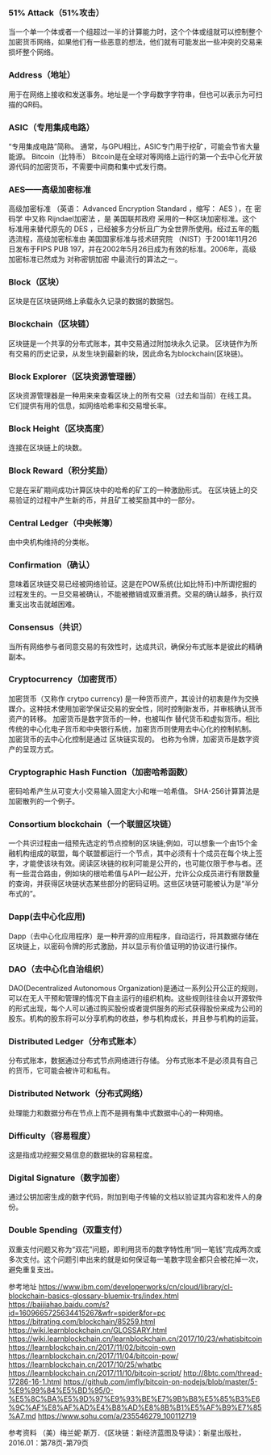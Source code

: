 
### 51% Attack（51%攻击）
当一个单一个体或者一个组超过一半的计算能力时，这个个体或组就可以控制整个加密货币网络，如果他们有一些恶意的想法，他们就有可能发出一些冲突的交易来损坏整个网络。

### Address（地址）
用于在网络上接收和发送事务。地址是一个字母数字字符串，但也可以表示为可扫描的QR码。

### ASIC（专用集成电路）
“专用集成电路”简称。 通常，与GPU相比，ASIC专门用于挖矿，可能会节省大量能源。
Bitcoin（比特币）
Bitcoin是在全球对等网络上运行的第一个去中心化开放源代码的加密货币，不需要中间商和集中式发行商。

### AES——高级加密标准
高级加密标准	（英语：	Advanced Encryption Standard	，缩写：	AES	），在	密码学	中又称	Rijndael加密法	，是	美国联邦政府	采用的一种区块加密标准。这个标准用来替代原先的	DES	，已经被多方分析且广为全世界所使用。经过五年的甄选流程，高级加密标准由	美国国家标准与技术研究院	（NIST）于2001年11月26日发布于FIPS PUB 197，并在2002年5月26日成为有效的标准。2006年，高级加密标准已然成为	对称密钥加密	中最流行的算法之一。

### Block（区块）
区块是在区块链网络上承载永久记录的数据的数据包。

### Blockchain（区块链）
区块链是一个共享的分布式账本，其中交易通过附加块永久记录。 区块链作为所有交易的历史记录，从发生块到最新的块，因此命名为blockchain(区块链)。

### Block Explorer（区块资源管理器）
区块资源管理器是一种用来来查看区块上的所有交易（过去和当前）在线工具。 它们提供有用的信息，如网络哈希率和交易增长率。

### Block Height（区块高度）
连接在区块链上的块数。

### Block Reward（积分奖励）
它是在采矿期间成功计算区块中的哈希的矿工的一种激励形式。 在区块链上的交易验证的过程中产生新的币，并且矿工被奖励其中的一部分。

### Central Ledger（中央帐簿）
由中央机构维持的分类帐。

### Confirmation（确认）
意味着区块链交易已经被网络验证。这是在POW系统(比如比特币)中所谓挖掘的过程发生的。一旦交易被确认，不能被撤销或双重消费。交易的确认越多，执行双重支出攻击就越困难。

### Consensus（共识）
当所有网络参与者同意交易的有效性时，达成共识，确保分布式账本是彼此的精确副本。

### Cryptocurrency（加密货币）
加密货币（又称作 crytpo currency) 是一种货币资产，其设计的初衷是作为交换媒介。这种技术使用加密学保证交易的安全性，同时控制新发币，并审核确认货币资产的转移。 加密货币是数字货币的一种，也被叫作 替代货币和虚拟货币。相比传统的中心化电子货币和中央银行系统，加密货币则使用去中心化的控制机制。 加密货币的去中心化控制是通过 区块链实现的。
也称为令牌，加密货币是数字资产的呈现方式。

### Cryptographic Hash Function（加密哈希函数）
密码哈希产生从可变大小交易输入固定大小和唯一哈希值。 SHA-256计算算法是加密散列的一个例子。

### Consortium blockchain（一个联盟区块链）
一个共识过程由一组预先选定的节点控制的区块链;例如，可以想象一个由15个金融机构组成的联盟，每个联盟都运行一个节点，其中必须有十个成员在每个块上签字，才能使该块有效。阅读区块链的权利可能是公开的，也可能仅限于参与者。还有一些混合路由，例如块的根哈希值与API一起公开，允许公众成员进行有限数量的查询，并获得区块链状态某些部分的密码证明。这些区块链可能被认为是“半分布式的”。

### Dapp(去中心化应用)
Dapp（去中心化应用程序）是一种开源的应用程序，自动运行，将其数据存储在区块链上，以密码令牌的形式激励，并以显示有价值证明的协议进行操作。

### DAO（去中心化自治组织）
DAO(Decentralized Autonomous Organization)是通过一系列公开公正的规则，可以在无人干预和管理的情况下自主运行的组织机构。这些规则往往会以开源软件的形式出现，每个人可以通过购买股份或者提供服务的形式获得股份来成为公司的股东。机构的股东将可以分享机构的收益，参与机构成长，并且参与机构的运营。

###  Distributed Ledger（分布式账本）
分布式账本，数据通过分布式节点网络进行存储。 分布式账本不是必须具有自己的货币，它可能会被许可和私有。
### Distributed Network（分布式网络）
处理能力和数据分布在节点上而不是拥有集中式数据中心的一种网络。

### Difficulty（容易程度）
这是指成功挖掘交易信息的数据块的容易程度。
### Digital Signature（数字加密）
通过公钥加密生成的数字代码，附加到电子传输的文档以验证其内容和发件人的身份。

### Double Spending（双重支付）
双重支付问题又称为“双花”问题，即利用货币的数字特性用“同一笔钱”完成两次或多次支付。这个问题引申出来的就是如何保证每一笔数字现金都只会被花掉一次，避免重复支出。




参考地址
https://www.ibm.com/developerworks/cn/cloud/library/cl-blockchain-basics-glossary-bluemix-trs/index.html
https://baijiahao.baidu.com/s?id=1609665725634415267&wfr=spider&for=pc
https://bitrating.com/blockchain/85259.html
https://wiki.learnblockchain.cn/GLOSSARY.html
https://wiki.learnblockchain.cn/learnblockchain.cn/2017/10/23/whatisbitcoin
https://learnblockchain.cn/2017/11/02/bitcoin-own
https://learnblockchain.cn/2017/11/04/bitcoin-pow/
https://learnblockchain.cn/2017/10/25/whatbc
https://learnblockchain.cn/2017/11/10/bitcoin-script/
http://8btc.com/thread-17286-16-1.html
https://github.com/imfly/bitcoin-on-nodejs/blob/master/5-%E9%99%84%E5%BD%95/0-%E5%8C%BA%E5%9D%97%E9%93%BE%E7%9B%B8%E5%85%B3%E6%9C%AF%E8%AF%AD%E4%B8%AD%E8%8B%B1%E5%AF%B9%E7%85%A7.md
https://www.sohu.com/a/235546279_100112719

参考资料
（美）梅兰妮·斯万．《区块链：新经济蓝图及导读》：新星出版社，2016.01：第78页-第79页
